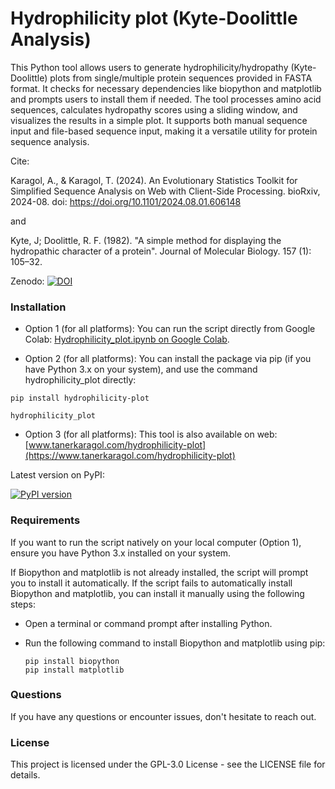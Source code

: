 # Hydrophilicity plot (Kyte-Doolittle Analysis)

This Python tool allows users to generate hydrophilicity/hydropathy (Kyte-Doolittle) plots from single/multiple protein sequences provided in FASTA format. It checks for necessary dependencies like biopython and matplotlib and prompts users to install them if needed. The tool processes amino acid sequences, calculates hydropathy scores using a sliding window, and visualizes the results in a simple plot. It supports both manual sequence input and file-based sequence input, making it a versatile utility for protein sequence analysis.

Cite:

Karagol, A., & Karagol, T. (2024). An Evolutionary Statistics Toolkit for Simplified Sequence Analysis on Web with Client-Side Processing. bioRxiv, 2024-08. doi: https://doi.org/10.1101/2024.08.01.606148

and

Kyte, J; Doolittle, R. F. (1982). "A simple method for displaying the hydropathic character of a protein". Journal of Molecular Biology. 157 (1): 105–32.

Zenodo: [![DOI](https://zenodo.org/badge/858320840.svg)](https://zenodo.org/doi/10.5281/zenodo.13769620)

### Installation

- Option 1 (for all platforms): You can run the script directly from Google Colab: [Hydrophilicity_plot.ipynb on Google Colab](https://colab.research.google.com/github/karagol-taner/Hydrophilicity_plot/blob/main/Hydrophilicity_plot.ipynb).
  
- Option 2 (for all platforms): You can install the package via pip (if you have Python 3.x on your system), and use the command hydrophilicity_plot directly:
```
pip install hydrophilicity-plot  
```
```
hydrophilicity_plot
```
- Option 3 (for all platforms): This tool is also available on web: [www.tanerkaragol.com/hydrophilicity-plot](https://www.tanerkaragol.com/hydrophilicity-plot)

  
Latest version on PyPI:

[![PyPI version](https://badge.fury.io/py/hydrophilicity-plot.svg)](https://badge.fury.io/py/hydrophilicity-plot)

### Requirements
If you want to run the script natively on your local computer (Option 1), ensure you have Python 3.x installed on your system. 

If Biopython and matplotlib is not already installed, the script will prompt you to install it automatically. 
If the script fails to automatically install Biopython and matplotlib, you can install it manually using the following steps:

- Open a terminal or command prompt after installing Python.
- Run the following command to install Biopython and matplotlib using pip:
  
   ```
   pip install biopython
   pip install matplotlib
   ```


### Questions
If you have any questions or encounter issues, don't hesitate to reach out.

### License
This project is licensed under the  GPL-3.0 License - see the LICENSE file for details.
